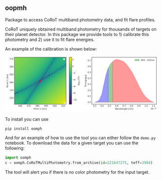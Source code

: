oopmh
-----

Package to access CoRoT multiband photometry data, and fit flare profiles.

CoRoT uniquely obtained multiband photometry for thousands of targets on their planet detector. In this package we provide tools to 1) calibrate this photometry and 2) use it to fit flare energies.

An example of the calibration is shown below:

![](demo.png)

To install you can use

```
pip install oomph
```

And for an example of how to use the tool you can either follow the `demo.py` notebook. To download the data for a given target you can use the following:

```python
import oomph
c = oomph.CoRoTMultiPhotometry.from_archive(id=221647275, teff=3984)
```

The tool will alert you if there is no color photometry for the input target.
